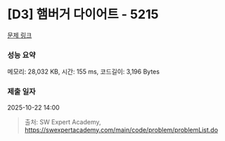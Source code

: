 # [D3] 햄버거 다이어트 - 5215 

[문제 링크](https://swexpertacademy.com/main/code/problem/problemDetail.do?contestProbId=AWT-lPB6dHUDFAVT) 

### 성능 요약

메모리: 28,032 KB, 시간: 155 ms, 코드길이: 3,196 Bytes

### 제출 일자

2025-10-22 14:00



> 출처: SW Expert Academy, https://swexpertacademy.com/main/code/problem/problemList.do